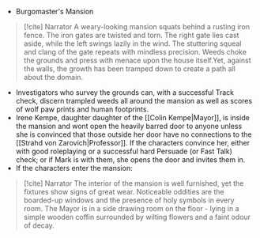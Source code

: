 - Burgomaster's Mansion
> [!cite] Narrator
> A weary-looking mansion squats behind a rusting iron fence. The iron gates are twisted and torn. The right gate lies cast aside, while the left swings lazily in the wind. The stuttering squeal and clang of the gate repeats with mindless precision. Weeds choke the grounds and press with menace upon the house itself.Yet, against the walls, the growth has been tramped down to create a path all about the domain. 
- Investigators who survey the grounds can, with a successful Track check, discern trampled weeds all around the mansion as well as scores of wolf paw prints and human footprints.
- Irene Kempe, daughter daughter of the [[Colin Kempe|Mayor]], is inside the mansion and wont open the heavily barred door to anyone unless she is convinced that those outside her door have no connections to the [[Strahd von Zarovich|Professor]]. If the characters convince her, either with good roleplaying or a successful hard Persuade (or Fast Talk) check; or if Mark is with them, she opens the door and invites them in.
- If the characters enter the mansion:
> [!cite] Narrator
> The interior of the mansion is well furnished, yet the fixtures show signs of great wear. Noticeable oddities are the boarded-up windows and the presence of holy symbols in every room. The Mayor is in a side drawing room on the floor - lying in a simple wooden coffin surrounded by wilting flowers and a faint odour of decay.